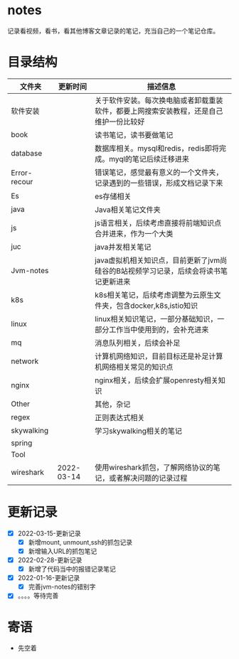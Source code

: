 # notes

记录看视频，看书，看其他博客文章记录的笔记，充当自己的一个笔记仓库。

# 目录结构

| 文件夹       | 更新时间   | 描述信息                                                     |
| ------------ | ---------- | ------------------------------------------------------------ |
| 软件安装     |            | 关于软件安装。每次换电脑或者卸载重装软件，都要上网搜索安装教程，还是自己维护一份比较好 |
| book         |            | 读书笔记，读书要做笔记                                       |
| database     |            | 数据库相关。mysql和redis，redis即将完成。myql的笔记后续迁移进来 |
| Error-recour |            | 错误笔记，感觉最有意义的一个文件夹，记录遇到的一些错误，形成文档记录下来 |
| Es           |            | es存储相关                                                   |
| java         |            | Java相关笔记文件夹                                           |
| js           |            | js语言相关，后续考虑直接将前端知识点合并进来，作为一个大类   |
| juc          |            | java并发相关笔记                                             |
| Jvm-notes    |            | java虚拟机相关知识点，目前更新了jvm尚硅谷的B站视频学习记录，后续会将读书笔记更新进来 |
| k8s          |            | k8s相关笔记，后续考虑调整为云原生文件夹，包含docker,k8s,istio知识 |
| linux        |            | linux相关知识笔记，一部分基础知识，一部分工作当中使用到的，会补充进来 |
| mq           |            | 消息队列相关，后续会补足                                     |
| network      |            | 计算机网络知识，目前目标还是补足计算机网络相关常见的知识点   |
| nginx        |            | nginx相关，后续会扩展openresty相关知识                       |
| Other        |            | 其他，杂记                                                   |
| regex        |            | 正则表达式相关                                               |
| skywalking   |            | 学习skywalking相关的笔记                                     |
| spring       |            |                                                              |
| Tool         |            |                                                              |
| wireshark    | 2022-03-14 | 使用wireshark抓包，了解网络协议的笔记，或者解决问题的记录过程 |

# 更新记录

- [x] 2022-03-15-更新记录
  - [x] 新增mount, unmount,ssh的抓包记录
  - [x] 新增输入URL的抓包笔记
- [x] 2022-02-28-更新记录
  - [x] 新增了代码当中的报错记录笔记
- [x] 2022-01-16-更新记录
  - [x] 完善jvm-notes的错别字
- [x] 。。。。等待完善

# 寄语

- 先空着

